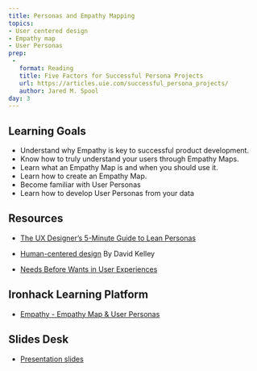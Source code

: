 ```yaml
---
title: Personas and Empathy Mapping
topics:
- User centered design
- Empathy map
- User Personas
prep:
 -
   format: Reading
   title: Five Factors for Successful Persona Projects
   url: https://articles.uie.com/successful_persona_projects/
   author: Jared M. Spool
day: 3
---
```


Learning Goals
--------------

- Understand why Empathy is key to successful product development.
- Know how to truly understand your users through Empathy Maps.
- Learn what an Empathy Map is and when you should use it.
- Learn how to create an Empathy Map.
- Become familiar with User Personas
- Learn how to develop User Personas from your data

Resources
---------
- [The UX Designer’s 5-Minute Guide to Lean Personas](https://www.uxpin.com/studio/blog/ux-designers-5-minute-guide-lean-personas/)

- [Human-centered design](https://www.ted.com/talks/david_kelley_on_human_centered_design#t-2995) By David Kelley

- [Needs Before Wants in User Experiences](https://www.interaction-design.org/literature/article/needs-before-wants-in-user-experiences-maslow-and-the-hierarchy-of-needs)


Ironhack Learning Platform
--------------------------
- [Empathy - Empathy Map & User Personas](http://learn.ironhack.com/#/learning_unit/7018)


Slides Desk
-----------
- [Presentation slides](https://docs.google.com/presentation/d/1GhCO1k6bzoiMVdw-sFMoMFzAAk4MvXaPQuSCmnhHIKk/edit#slide=id.g4123adfa1f_2_50)
